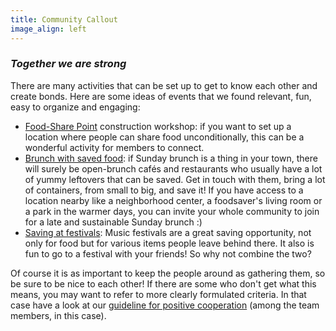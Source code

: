 ```yaml
---
title: Community Callout
image_align: left
---
```


### <div class="fa fa-handshake-o"></div> _Together we are strong_

There are many activities that can be set up to get to know each other and create bonds. Here are some ideas of events that we found relevant, fun, easy to organize and engaging:

* <a href="https://yunity.atlassian.net/wiki/spaces/FSINT/pages/43909145/Food-Share+Point+Mini+Manual" target="_blank">Food-Share Point</a> construction workshop: if you want to set up a location where people can share food unconditionally, this can be a wonderful activity for members to connect.
* <a href="https://yunity.atlassian.net/wiki/spaces/FSINT/pages/89124714/Foodsharing+Brunch" target="_target">Brunch with saved food</a>: if Sunday brunch is a thing in your town, there will surely be open-brunch cafés and restaurants who usually have a lot of yummy leftovers that can be saved. Get in touch with them, bring a lot of containers, from small to big, and save it! If you have access to a location nearby like a neighborhood center, a foodsaver's living room or a park in the warmer days, you can invite your whole community to join for a late and sustainable Sunday brunch :)
* <a href="https://yunity.atlassian.net/wiki/spaces/FSINT/pages/50069505/Foodsaving+at+festivals" target="_blank">Saving at festivals</a>: Music festivals are a great saving opportunity, not only for food but for various items people leave behind there. It also is fun to go to a festival with your friends! So why not combine the two?

Of course it is as important to keep the people around as gathering them, so be sure to be nice to each other! If there are some who don't get what this means, you may want to refer to more clearly formulated criteria. In that case have a look at our <a href="https://yunity.atlassian.net/wiki/spaces/FSINT/pages/43909164/Guideline+for+positive+cooperation" target="_blank">guideline for positive cooperation</a> (among the team members, in this case).
